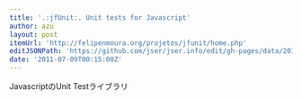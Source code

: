 ```yaml
---
title: '.:jfUnit:. Unit tests for Javascript'
author: azu
layout: post
itemUrl: 'http://felipenmoura.org/projetos/jfunit/home.php'
editJSONPath: 'https://github.com/jser/jser.info/edit/gh-pages/data/2011/07/index.json'
date: '2011-07-09T00:15:00Z'
---
```

JavascriptのUnit Testライブラリ
